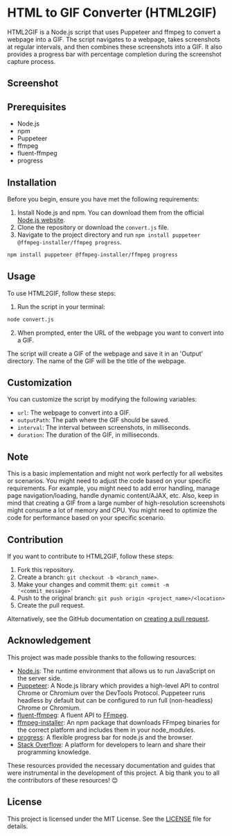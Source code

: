 # HTML to GIF Converter (HTML2GIF)

HTML2GIF is a Node.js script that uses Puppeteer and ffmpeg to convert a webpage into a GIF. The script navigates to a webpage, takes screenshots at regular intervals, and then combines these screenshots into a GIF. It also provides a progress bar with percentage completion during the screenshot capture process.

## Screenshot

## Prerequisites

- Node.js
- npm
- Puppeteer
- ffmpeg
- fluent-ffmpeg
- progress

## Installation

Before you begin, ensure you have met the following requirements:

1. Install Node.js and npm. You can download them from the official [Node.js website](https://nodejs.org/).
2. Clone the repository or download the `convert.js` file.
3. Navigate to the project directory and run `npm install puppeteer @ffmpeg-installer/ffmpeg progress`.

```bash
npm install puppeteer @ffmpeg-installer/ffmpeg progress
```

## Usage

To use HTML2GIF, follow these steps:

1. Run the script in your terminal:

```bash
node convert.js
```

2. When prompted, enter the URL of the webpage you want to convert into a GIF.

The script will create a GIF of the webpage and save it in an 'Output' directory. The name of the GIF will be the title of the webpage.

## Customization

You can customize the script by modifying the following variables:

- `url`: The webpage to convert into a GIF.
- `outputPath`: The path where the GIF should be saved.
- `interval`: The interval between screenshots, in milliseconds.
- `duration`: The duration of the GIF, in milliseconds.

## Note

This is a basic implementation and might not work perfectly for all websites or scenarios. You might need to adjust the code based on your specific requirements. For example, you might need to add error handling, manage page navigation/loading, handle dynamic content/AJAX, etc. Also, keep in mind that creating a GIF from a large number of high-resolution screenshots might consume a lot of memory and CPU. You might need to optimize the code for performance based on your specific scenario.

## Contribution

If you want to contribute to HTML2GIF, follow these steps:

1. Fork this repository.
2. Create a branch: `git checkout -b <branch_name>`.
3. Make your changes and commit them: `git commit -m '<commit_message>'`
4. Push to the original branch: `git push origin <project_name>/<location>`
5. Create the pull request.

Alternatively, see the GitHub documentation on [creating a pull request](https://docs.github.com/en/github/collaborating-with-issues-and-pull-requests/creating-a-pull-request).

## Acknowledgement

This project was made possible thanks to the following resources:

- [Node.js](https://nodejs.org/en/docs/): The runtime environment that allows us to run JavaScript on the server side.
- [Puppeteer](https://pptr.dev/): A Node.js library which provides a high-level API to control Chrome or Chromium over the DevTools Protocol. Puppeteer runs headless by default but can be configured to run full (non-headless) Chrome or Chromium.
- [fluent-ffmpeg](https://github.com/fluent-ffmpeg/node-fluent-ffmpeg): A fluent API to [FFmpeg](https://ffmpeg.org/).
- [ffmpeg-installer](https://www.npmjs.com/package/@ffmpeg-installer/ffmpeg): An npm package that downloads FFmpeg binaries for the correct platform and includes them in your node_modules.
- [progress](https://www.npmjs.com/package/progress): A flexible progress bar for node.js and the browser.
- [Stack Overflow](https://stackoverflow.com/): A platform for developers to learn and share their programming knowledge.

These resources provided the necessary documentation and guides that were instrumental in the development of this project. A big thank you to all the contributors of these resources! 😊

## License

This project is licensed under the MIT License. See the [LICENSE](LICENSE) file for details.
